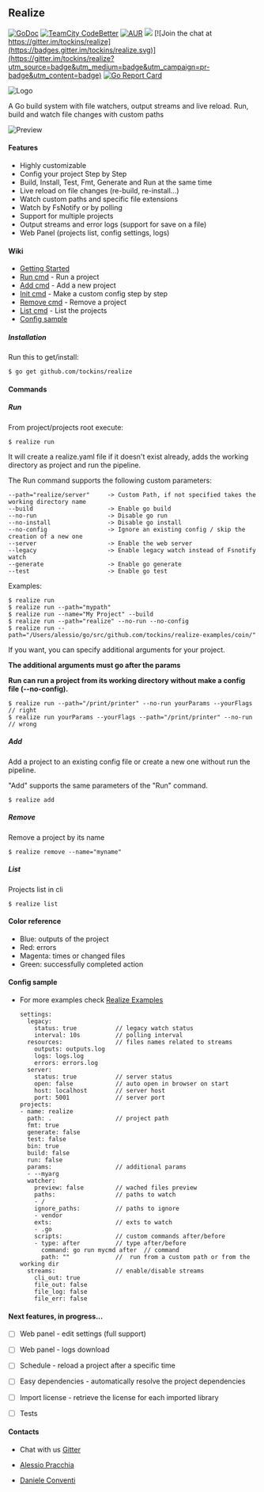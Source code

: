 ## Realize

[![GoDoc](https://img.shields.io/badge/documentation-godoc-blue.svg)](https://godoc.org/github.com/tockins/realize)
[![TeamCity CodeBetter](https://travis-ci.org/tockins/realize.svg?branch=v1)](https://travis-ci.org/tockins/realize)
[![AUR](https://img.shields.io/aur/license/yaourt.svg?maxAge=2592000?style=flat-square)](https://raw.githubusercontent.com/tockins/realize/v1/LICENSE)
[![](https://img.shields.io/badge/realize-examples-yellow.svg)](https://github.com/tockins/realize-examples)
[![Join the chat at https://gitter.im/tockins/realize](https://badges.gitter.im/tockins/realize.svg)](https://gitter.im/tockins/realize?utm_source=badge&utm_medium=badge&utm_campaign=pr-badge&utm_content=badge)
[![Go Report Card](https://goreportcard.com/badge/github.com/tockins/realize)](https://goreportcard.com/report/github.com/tockins/realize)


![Logo](http://i.imgur.com/8nr2s1b.jpg)

A Go build system with file watchers, output streams and live reload. Run, build and watch file changes with custom paths

![Preview](http://i.imgur.com/dJbNZjt.gif)

#### Features

- Highly customizable
- Config your project Step by Step
- Build, Install, Test, Fmt, Generate and Run at the same time
- Live reload on file changes (re-build, re-install...)
- Watch custom paths and specific file extensions
- Watch by FsNotify or by polling
- Support for multiple projects
- Output streams and error logs (support for save on a file)
- Web Panel (projects list, config settings, logs)

#### Wiki

- [Getting Started](#installation-and-usage)
- [Run cmd](#run) - Run a project
- [Add cmd](#add) - Add a new project
- [Init cmd](#init) - Make a custom config step by step
- [Remove cmd](#remove) - Remove a project 
- [List cmd](#list) - List the projects
- [Config sample](#config-sample)


##### Installation
Run this to get/install:
```
$ go get github.com/tockins/realize
```
#### Commands

##### Run
From project/projects root execute:
```
$ realize run
```

It will create a realize.yaml file if it doesn't exist already, adds the working directory as project and run the pipeline.

The Run command supports the following custom parameters:

```
--path="realize/server"     -> Custom Path, if not specified takes the working directory name    
--build                     -> Enable go build   
--no-run                    -> Disable go run
--no-install                -> Disable go install
--no-config                 -> Ignore an existing config / skip the creation of a new one
--server                    -> Enable the web server
--legacy                    -> Enable legacy watch instead of Fsnotify watch
--generate                  -> Enable go generate
--test                      -> Enable go test
```
Examples:

```
$ realize run
$ realize run --path="mypath"
$ realize run --name="My Project" --build
$ realize run --path="realize" --no-run --no-config
$ realize run --path="/Users/alessio/go/src/github.com/tockins/realize-examples/coin/"
```

If you want, you can specify additional arguments for your project.

 **The additional arguments must go after the params**
 
 **Run can run a project from its working directory without make a config file (--no-config).**

```
$ realize run --path="/print/printer" --no-run yourParams --yourFlags // right
$ realize run yourParams --yourFlags --path="/print/printer" --no-run // wrong
```
##### Add 

Add a project to an existing config file or create a new one without run the pipeline. 

"Add" supports the same parameters of the "Run" command.

```
$ realize add
```

##### Remove
Remove a project by its name
```
$ realize remove --name="myname"
```

##### List
Projects list in cli
```
$ realize list
```

#### Color reference

- Blue: outputs of the project
- Red: errors
- Magenta: times or changed files
- Green: successfully completed action


#### Config sample

- For more examples check [Realize Examples](https://github.com/tockins/realize-examples)

     ```
     settings:
       legacy:                
         status: true           // legacy watch status
         interval: 10s          // polling interval
       resources:               // files names related to streams
         outputs: outputs.log   
         logs: logs.log         
         errors: errors.log
       server:                  
         status: true           // server status         
         open: false            // auto open in browser on start
         host: localhost        // server host  
         port: 5001             // server port
     projects:
     - name: realize    
       path: .                  // project path
       fmt: true                
       generate: false
       test: false
       bin: true
       build: false
       run: false
       params:                  // additional params
       - --myarg
       watcher:
         preview: false         // wached files preview
         paths:                 // paths to watch
         - /
         ignore_paths:          // paths to ignore
         - vendor
         exts:                  // exts to watch
         - .go
         scripts:               // custom commands after/before
         - type: after          // type after/before
           command: go run mycmd after  // command
           path: ""             //  run from a custom path or from the working dir
       streams:                 // enable/disable streams 
         cli_out: true
         file_out: false
         file_log: false
         file_err: false

    ```                    

#### Next features, in progress...

- [ ] Web panel - edit settings (full support)
- [ ] Web panel - logs download
- [ ] Schedule - reload a project after a specific time
- [ ] Easy dependencies - automatically resolve the project dependencies
- [ ] Import license - retrieve the license for each imported library
- [ ] Tests


#### Contacts

- Chat with us [Gitter](https://gitter.im/tockins/realize)

- [Alessio Pracchia](https://www.linkedin.com/in/alessio-pracchia-38a70673)
- [Daniele Conventi](https://www.linkedin.com/in/conventi)
